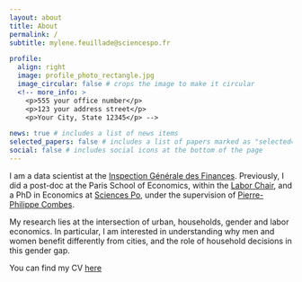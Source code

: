 ```yaml
---
layout: about
title: About
permalink: /
subtitle: mylene.feuillade@sciencespo.fr

profile:
  align: right
  image: profile_photo_rectangle.jpg
  image_circular: false # crops the image to make it circular
  <!-- more_info: >
    <p>555 your office number</p>
    <p>123 your address street</p>
    <p>Your City, State 12345</p> -->

news: true # includes a list of news items
selected_papers: false # includes a list of papers marked as "selected={true}"
social: false # includes social icons at the bottom of the page
---
```

I am a data scientist at the [Inspection Générale des Finances](https://www.igf.finances.gouv.fr/sites/igf/accueil.html). Previously, I did a post-doc at the Paris School of Economics, within the [Labor Chair](https://www.parisschoolofeconomics.eu/en/pse-partnership-programme/chairs/labor-chair/), and a PhD in Economics at [Sciences Po](https://www.sciencespo.fr/department-economics/en.html), under the supervision of [Pierre-Philippe Combes](https://sites.google.com/view/pierrephilippecombes/).

My research lies at the intersection of urban, households, gender and labor economics. In particular, I am interested in understanding why men and women benefit differently from cities, and the role of household decisions in this gender gap. 

You can find my CV [here](https://mylenefeuillade.github.io/assets/pdf/Feuillade_CV.pdf)